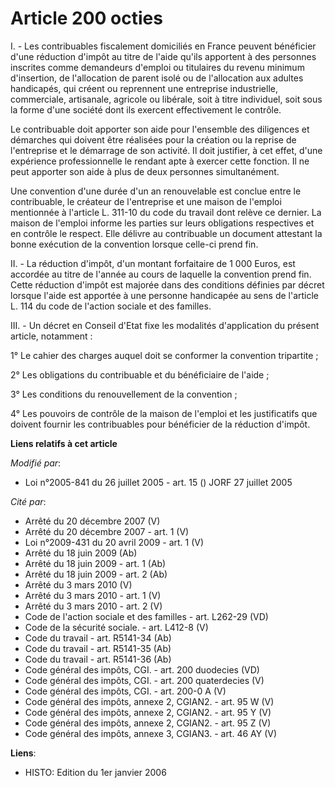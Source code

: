 # Article 200 octies

I. - Les contribuables fiscalement domiciliés en France peuvent bénéficier d'une réduction d'impôt au titre de l'aide qu'ils
apportent à des personnes inscrites comme demandeurs d'emploi ou titulaires du revenu minimum d'insertion, de l'allocation de
parent isolé ou de l'allocation aux adultes handicapés, qui créent ou reprennent une entreprise industrielle, commerciale,
artisanale, agricole ou libérale, soit à titre individuel, soit sous la forme d'une société dont ils exercent effectivement
le contrôle.

Le contribuable doit apporter son aide pour l'ensemble des diligences et démarches qui doivent être réalisées pour la
création ou la reprise de l'entreprise et le démarrage de son activité. Il doit justifier, à cet effet, d'une expérience
professionnelle le rendant apte à exercer cette fonction. Il ne peut apporter son aide à plus de deux personnes
simultanément.

Une convention d'une durée d'un an renouvelable est conclue entre le contribuable, le créateur de l'entreprise et une maison
de l'emploi mentionnée à l'article L. 311-10 du code du travail dont relève ce dernier. La maison de l'emploi informe les
parties sur leurs obligations respectives et en contrôle le respect. Elle délivre au contribuable un document attestant la
bonne exécution de la convention lorsque celle-ci prend fin.

II. - La réduction d'impôt, d'un montant forfaitaire de 1 000 Euros, est accordée au titre de l'année au cours de laquelle la
convention prend fin. Cette réduction d'impôt est majorée dans des conditions définies par décret lorsque l'aide est apportée
à une personne handicapée au sens de l'article L. 114 du code de l'action sociale et des familles.

III. - Un décret en Conseil d'Etat fixe les modalités d'application du présent article, notamment :

1° Le cahier des charges auquel doit se conformer la convention tripartite ;

2° Les obligations du contribuable et du bénéficiaire de l'aide ;

3° Les conditions du renouvellement de la convention ;

4° Les pouvoirs de contrôle de la maison de l'emploi et les justificatifs que doivent fournir les contribuables pour
bénéficier de la réduction d'impôt.

**Liens relatifs à cet article**

_Modifié par_:

  - Loi n°2005-841 du 26 juillet 2005 - art. 15 () JORF 27 juillet 2005

_Cité par_:

  - Arrêté du 20 décembre 2007 (V)
  - Arrêté du 20 décembre 2007 - art. 1 (V)
  - Loi n°2009-431 du 20 avril 2009 - art. 1 (V)
  - Arrêté du 18 juin 2009 (Ab)
  - Arrêté du 18 juin 2009 - art. 1 (Ab)
  - Arrêté du 18 juin 2009 - art. 2 (Ab)
  - Arrêté du 3 mars 2010 (V)
  - Arrêté du 3 mars 2010 - art. 1 (V)
  - Arrêté du 3 mars 2010 - art. 2 (V)
  - Code de l'action sociale et des familles - art. L262-29 (VD)
  - Code de la sécurité sociale. - art. L412-8 (V)
  - Code du travail - art. R5141-34 (Ab)
  - Code du travail - art. R5141-35 (Ab)
  - Code du travail - art. R5141-36 (Ab)
  - Code général des impôts, CGI. - art. 200 duodecies (VD)
  - Code général des impôts, CGI. - art. 200 quaterdecies (V)
  - Code général des impôts, CGI. - art. 200-0 A (V)
  - Code général des impôts, annexe 2, CGIAN2. - art. 95 W (V)
  - Code général des impôts, annexe 2, CGIAN2. - art. 95 Y (V)
  - Code général des impôts, annexe 2, CGIAN2. - art. 95 Z (V)
  - Code général des impôts, annexe 3, CGIAN3. - art. 46 AY (V)

**Liens**:

  - HISTO: Edition du 1er janvier 2006
